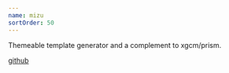 ```yaml
---
name: mizu
sortOrder: 50
---
```


Themeable template generator and a complement to xgcm/prism.

[github](https://www.github.com/adjective-object/mizu)
